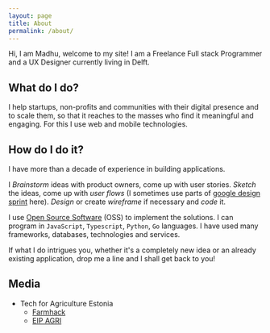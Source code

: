```yaml
---
layout: page
title: About
permalink: /about/
---
```


Hi, I am Madhu, welcome to my site! I am a Freelance Full stack Programmer and a UX Designer currently living in Delft.

## What do I do?

I help startups, non-profits and communities with their digital presence and to scale them, so that it reaches to the masses who find it meaningful and engaging. For this I use web and mobile technologies.

## How do I do it?

I have more than a decade of experience in building applications.

I _Brainstorm_ ideas with product owners, come up with user stories. _Sketch_ the ideas, come up with _user flows_ (I sometimes use parts of [google design sprint](http://designsprintkit.withgoogle.com) here). _Design_ or create _wireframe_ if necessary and _code_ it.

I use [Open Source Software](https://en.wikipedia.org/wiki/Open-source_software) (OSS) to implement the solutions. I can program in `JavaScript`, `Typescript`, `Python`, `Go` languages. I have used many frameworks, databases, technologies and services.

If what I do intrigues you, whether it's a completely new idea or an already existing application, drop me a line and I shall get back to you!

## Media

- Tech for Agriculture Estonia
  - [Farmhack](https://www.farmhack.nl/results-tech4ag-hack-estonia/)
  - [EIP AGRI](https://ec.europa.eu/eip/agriculture/en/news/inspirational-ideas-agri-hackathon)
